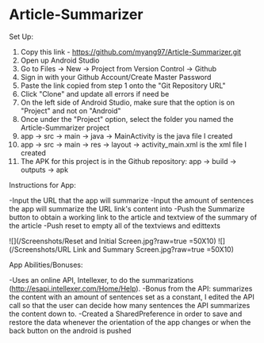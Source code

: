# Article-Summarizer
Set Up:
1. Copy this link - https://github.com/myang97/Article-Summarizer.git
2. Open up Android Studio
3. Go to Files -> New -> Project from Version Control -> Github
4. Sign in with your Github Account/Create Master Password
5. Paste the link copied from step 1 onto the "Git Repository URL"
6. Click "Clone" and update all errors if need be
7. On the left side of Android Studio, make sure that the option is on "Project" and not on "Android"
8. Once under the "Project" option, select the folder you named the Article-Summarizer project
9. app -> src -> main -> java -> MainActivity is the java file I created
10. app -> src -> main -> res -> layout -> activity_main.xml is the xml file I created
11. The APK for this project is in the Github repository: app -> build -> outputs -> apk

Instructions for App:

-Input the URL that the app will summarize
-Input the amount of sentences the app will summarize the URL link's content into
-Push the Summarize button to obtain a working link to the article and textview of the summary of the article
-Push reset to empty all of the textviews and edittexts

![](/Screenshots/Reset and Initial Screen.jpg?raw=true =50X10)
![](/Screenshots/URL Link and Summary Screen.jpg?raw=true =50X10)

App Abilities/Bonuses:

-Uses an online API, Intellexer, to do the summarizations (http://esapi.intellexer.com/Home/Help).
-Bonus from the API: summarizes the content with an amount of sentences set as a constant, I edited the API call so that the user can decide how many sentences the API summarizes the content down to.
-Created a SharedPreference in order to save and restore the data whenever the orientation of the app changes or when the back button on the android is pushed
